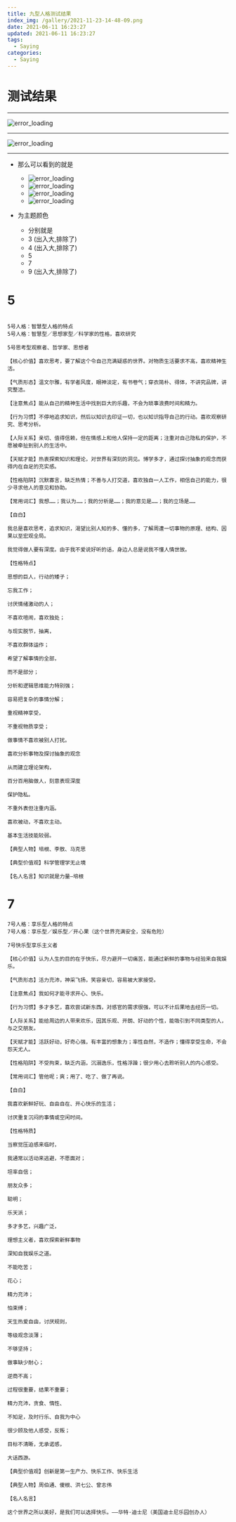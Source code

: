 ```yaml
---
title: 九型人格测试结果
index_img: /gallery/2021-11-23-14-48-09.png
date: 2021-06-11 16:23:27
updated: 2021-06-11 16:23:27
tags:
  - Saying
categories:
  - Saying
---
```


# 测试结果

---

![error_loading](/gallery/2021-06-11-16-40-27.png)

---

![error_loading](/gallery/2021-06-11-16-25-06.png)

---

- 那么可以看到的就是

  - ![error_loading](/gallery/2021-06-11-16-43-01.png)
  - ![error_loading](/gallery/2021-06-11-16-42-25.png)
  - ![error_loading](/gallery/2021-06-11-16-42-37.png)
  - ![error_loading](/gallery/2021-06-11-16-42-47.png)

- 为主题颜色
  - 分别就是
  - 3 (出入大,排除了)
  - 4 (出入大,排除了)
  - 5
  - 7
  - 9 (出入大,排除了)

# 5

```vim

5号人格：智慧型人格的特点
5号人格：智慧型／思想家型／科学家的性格，喜欢研究

5号思考型观察者、哲学家、思想者

【核心价值】喜欢思考，要了解这个令自己充满疑惑的世界。对物质生活要求不高，喜欢精神生活。

【气质形态】温文尔雅，有学者风度，眼神淡定，有书卷气；穿衣简朴、得体，不讲究品牌，讲究整洁。

【注意焦点】能从自己的精神生活中找到巨大的乐趣，不会为琐事浪费时间和精力。

【行为习惯】不停地追求知识，然后以知识去印证一切，也以知识指导自己的行动。喜欢观察研究、思考分析。

【人际关系】亲切、值得信赖，但在情感上和他人保持一定的距离；注重对自己隐私的保护，不愿被牵扯到别人的生活中。

【天赋才能】热衷探索知识和理论，对世界有深刻的洞见。博学多才，通过探讨抽象的观念而获得内在自足的充实感。

【性格陷阱】沉默寡言，缺乏热情；不善与人打交道，喜欢独自一人工作，相信自己的能力，很少寻求他人的意见和协助。

【常用词汇】我想……；我认为……；我的分析是……；我的意见是……；我的立场是……

【自白】

我总是喜欢思考，追求知识，渴望比别人知的多、懂的多，了解周遭一切事物的原理、结构、因果以至宏观全局。

我觉得做人要有深度。由于我不爱说好听的话，身边人总是说我不懂人情世故。

【性格特点】

思想的巨人，行动的矮子；

忘我工作；

讨厌情绪激动的人；

不喜欢喧闹，喜欢独处；

与现实脱节，抽离，

不喜欢群体运作；

希望了解事情的全部，

而不是部分；

分析和逻辑思维能力特别强；

容易把复杂的事情分解；

重视精神享受，

不重视物质享受；

做事情不喜欢被别人打扰。

喜欢分析事物及探讨抽象的观念

从而建立理论架构，

百分百用脑做人，刻意表现深度

保护隐私。

不重外表但注重内涵。

喜欢被动，不喜欢主动。

基本生活技能较弱。

【典型人物】培根、李敖、马克思

【典型价值观】科学管理学无止境

【名人名言】知识就是力量—培根
```

# 7

```vim
7号人格：享乐型人格的特点
7号人格：享乐型／娱乐型／开心果（这个世界充满安全，没有危险）

7号快乐型享乐主义者

【核心价值】认为人生的目的在于快乐，尽力避开一切痛苦，能通过新鲜的事物与经验来自我娱乐。

【气质形态】活力充沛，神采飞扬，笑容亲切，容易被大家接受。

【注意焦点】我如何才能寻求开心、快乐。

【行为习惯】多才多艺，喜欢尝试新东西，对感官的需求很强，可以不计后果地去经历一切。

【人际关系】能给周边的人带来欢乐，因其乐观、开朗、好动的个性，能吸引到不同类型的人，与之交朋友。

【天赋才能】活跃好动，好奇心强，有丰富的想象力；率性自然，不造作；懂得享受生命，不会怨天尤人。

【性格陷阱】不受拘束，缺乏内涵，沉溺逸乐，性格浮躁；很少用心去聆听别人的内心感受。

【常用词汇】管他呢；爽；用了、吃了、做了再说。

【自白】

我喜欢新鲜好玩、自由自在、开心快乐的生活；

讨厌重复沉闷的事情或空闲时间。

【性格特质】

当察觉压迫感来临时，

我通常以活动来逃避，不愿面对；

坦率自信；

朋友众多；

聪明；

乐天派；

多才多艺，兴趣广泛，

理想主义者，喜欢探索新鲜事物

深知自我娱乐之道。

不能吃苦；

花心；

精力充沛；

怕束缚；

天生热爱自由，讨厌规则，

等级观念淡薄；

不够坚持；

做事缺少耐心；

逆商不高；

过程很重要，结果不重要；

精力充沛，贪食、惰性、

不知足，及时行乐、自我为中心

很少顾及他人感受，反叛；

目标不清晰，无承诺感，

大话西游。

【典型价值观】创新是第一生产力、快乐工作、快乐生活

【典型人物】周伯通、傻根、洪七公、曾志伟

【名人名言】

这个世界之所以美好，是我们可以选择快乐。——华特·迪士尼（美国迪士尼乐园创办人）
```
